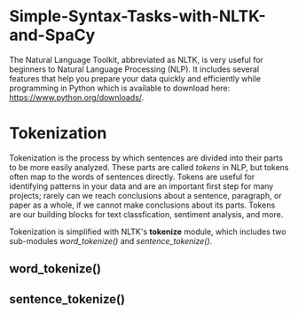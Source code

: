 # Simple-Syntax-Tasks-with-NLTK-and-SpaCy
The Natural Language Toolkit, abbreviated as NLTK, is very useful for beginners to Natural Language Processing (NLP). It includes several features that help you prepare your data quickly and efficiently while programming in Python which is available to download here: https://www.python.org/downloads/.

# Tokenization
Tokenization is the process by which sentences are divided into their parts to be more easily analyzed. These parts are called *tokens* in NLP, but tokens often map to the words of sentences directly. Tokens are useful for identifying patterns in your data and are an important first step for many projects; rarely can we reach conclusions about a sentence, paragraph, or paper as a whole, if we cannot make conclusions about its parts. Tokens are our building blocks for text classfication, sentiment analysis, and more.

Tokenization is simplified with NLTK's **tokenize** module, which includes two sub-modules *word_tokenize()* and *sentence_tokenize()*.

## word_tokenize()


## sentence_tokenize()
